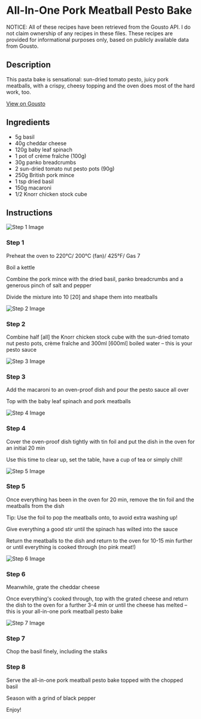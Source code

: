 # All-In-One Pork Meatball Pesto Bake

NOTICE: All of these recipes have been retrieved from the Gousto API. I do not claim ownership of any recipes in these files. These recipes are provided for informational purposes only, based on publicly available data from Gousto.

## Description

This pasta bake is sensational: sun-dried tomato pesto, juicy pork meatballs, with a crispy, cheesy topping and the oven does most of the hard work, too.

[View on Gousto](https://www.gousto.co.uk/recipes/cookbook/all-in-one-pork-meatball-pesto-bake)

## Ingredients

- 5g basil
- 40g cheddar cheese
- 120g baby leaf spinach
- 1 pot of crème fraîche (100g)
- 30g panko breadcrumbs
- 2 sun-dried tomato nut pesto pots (90g)
- 250g British pork mince
- 1 tsp dried basil
- 150g macaroni
- 1/2 Knorr chicken stock cube

## Instructions

![Step 1 Image](https://production-media.gousto.co.uk/cms/recipe-step-image/RC2420Step-1-x200.jpg)

### Step 1

Preheat the oven to 220°C/ 200°C (fan)/ 425°F/ Gas 7


Boil a kettle


Combine the pork mince with the dried basil, panko breadcrumbs and a generous pinch of salt and pepper


Divide the mixture into 10 <span class="text-danger">[20]</span> and shape them into meatballs

![Step 2 Image](https://production-media.gousto.co.uk/cms/recipe-step-image/RC2420Step-2-x200.jpg)

### Step 2

Combine half <span class="text-danger">[all]</span> the Knorr chicken stock cube with the sun-dried tomato nut pesto pots, crème fraîche and 300ml <span class="text-danger">[600ml]</span> boiled water – this is your pesto sauce

![Step 3 Image](https://production-media.gousto.co.uk/cms/recipe-step-image/RC2420Step-3-x200.jpg)

### Step 3

Add the macaroni to an oven-proof dish and pour the pesto sauce all over


Top with the baby leaf spinach and pork meatballs

![Step 4 Image](https://production-media.gousto.co.uk/cms/recipe-step-image/RC2420Step-4-x200.jpg)

### Step 4

Cover the oven-proof dish tightly with tin foil and put the dish in the oven for an initial 20 min


Use this time to clear up, set the table, have a cup of tea or simply chill!

![Step 5 Image](https://production-media.gousto.co.uk/cms/recipe-step-image/RC2420Step-5-x200.jpg)

### Step 5

<span class="text-highlight">Once everything has</span> been in the oven for 20 min, remove the <span class="text-highlight">tin foil</span> and the meatballs from the dish


Tip: Use the foil to pop the meatballs onto, to avoid extra washing up!


Give everything a good stir until the spinach has wilted into the sauce


<span class="text-highlight">Return the meatballs to the dish and return to the oven for 10-15 min further or until everything is cooked through (no pink meat!)</span>

![Step 6 Image](https://production-media.gousto.co.uk/cms/recipe-step-image/RC2420Step-6-x200.jpg)

### Step 6

Meanwhile, grate the cheddar cheese


Once everything's cooked through, top with the grated cheese and return the dish to the oven for a further 3-4 min or until the cheese has melted – this is your all-in-one pork meatball pesto bake

![Step 7 Image](https://production-media.gousto.co.uk/cms/recipe-step-image/RC2420Step-7-x200.jpg)

### Step 7

<span class="text-highlight">Chop the basil finely, including the stalks</span>

### Step 8

Serve the all-in-one pork meatball pesto bake topped with the chopped basil


Season with a grind of black pepper


Enjoy!

